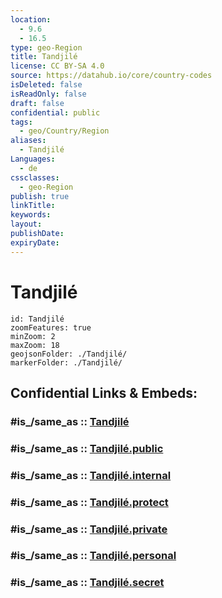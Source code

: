 ```yaml
---
location:
  - 9.6
  - 16.5
type: geo-Region
title: Tandjilé
license: CC BY-SA 4.0
source: https://datahub.io/core/country-codes
isDeleted: false
isReadOnly: false
draft: false
confidential: public
tags:
  - geo/Country/Region
aliases:
  - Tandjilé
Languages:
  - de
cssclasses:
  - geo-Region
publish: true
linkTitle:
keywords:
layout:
publishDate:
expiryDate:
---
```


# Tandjilé

```leaflet
id: Tandjilé
zoomFeatures: true 
minZoom: 2 
maxZoom: 18
geojsonFolder: ./Tandjilé/
markerFolder: ./Tandjilé/
```


## Confidential Links & Embeds: 

### #is_/same_as :: [Tandjilé](/_Standards/Earth/Continent/Africa/Africa~Central/Chad/Regions~Chad/Tandjilé.md) 

### #is_/same_as :: [Tandjilé.public](/_public/Earth/Continent/Africa/Africa~Central/Chad/Regions~Chad/Tandjilé.public.md) 

### #is_/same_as :: [Tandjilé.internal](/_internal/Earth/Continent/Africa/Africa~Central/Chad/Regions~Chad/Tandjilé.internal.md) 

### #is_/same_as :: [Tandjilé.protect](/_protect/Earth/Continent/Africa/Africa~Central/Chad/Regions~Chad/Tandjilé.protect.md) 

### #is_/same_as :: [Tandjilé.private](/_private/Earth/Continent/Africa/Africa~Central/Chad/Regions~Chad/Tandjilé.private.md) 

### #is_/same_as :: [Tandjilé.personal](/_personal/Earth/Continent/Africa/Africa~Central/Chad/Regions~Chad/Tandjilé.personal.md) 

### #is_/same_as :: [Tandjilé.secret](/_secret/Earth/Continent/Africa/Africa~Central/Chad/Regions~Chad/Tandjilé.secret.md)

